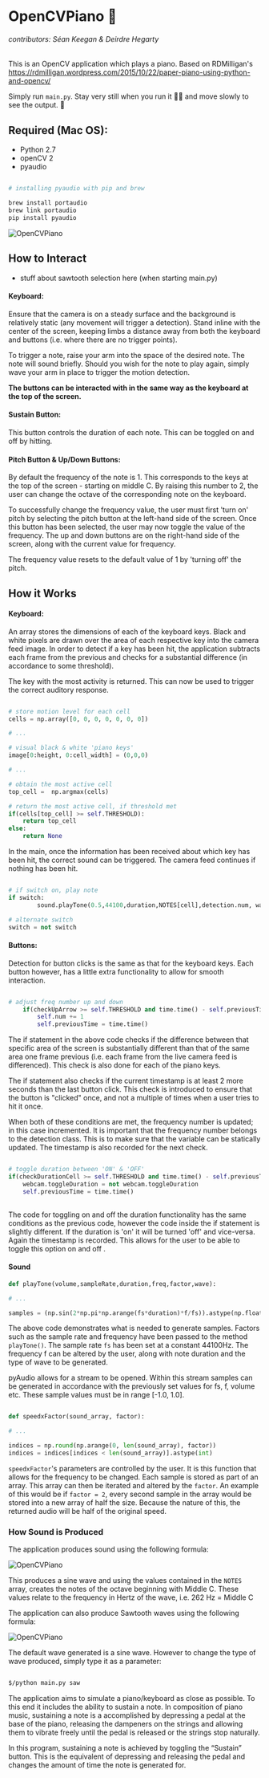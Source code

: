 # OpenCVPiano :musical_keyboard:
###### contributors: Séan Keegan & Deirdre Hegarty

This is an OpenCV application which plays a piano. Based on RDMilligan's https://rdmilligan.wordpress.com/2015/10/22/paper-piano-using-python-and-opencv/

Simply run `main.py`. Stay very still when you run it :guardsman: and move slowly to see the output. :turtle:

## Required (Mac OS):

* Python 2.7
* openCV 2
* pyaudio

```bash

# installing pyaudio with pip and brew

brew install portaudio
brew link portaudio
pip install pyaudio

```

![OpenCVPiano](media/Screenshot-of-OpenCVPiano.png)

## How to Interact

* stuff about sawtooth selection here (when starting main.py)

#### Keyboard:
Ensure that the camera is on a steady surface and the background is relatively static (any movement will trigger a detection). Stand inline with the center of the screen, keeping limbs a distance away from both the keyboard and buttons (i.e. where there are no trigger points).

To trigger a note, raise your arm into the space of the desired note. The note will sound briefly. Should you wish for the note to play again, simply wave your arm in place to trigger the motion detection.


**The buttons can be interacted with in the same way as the keyboard at the top of the screen.** 

#### Sustain Button:
This button controls the duration of each note. This can be toggled on and off by hitting.

#### Pitch Button & Up/Down Buttons:
By default the frequency of the note is 1. This corresponds to the keys at the top of the screen - starting on middle C. By raising this number to 2, the user can change the octave of the corresponding note on the keyboard.

To successfully change the frequency value, the user must first 'turn on' pitch by selecting the pitch button at the left-hand side of the screen. Once this button has been selected, the user may now toggle the value of the frequency. The up and down buttons are on the right-hand side of the screen, along with the current value for frequency.

The frequency value resets to the default value of 1 by 'turning off' the pitch.



## How it Works

#### Keyboard:
An array stores the dimensions of each of the keyboard keys. Black and white pixels are drawn over the area of each respective key into the camera feed image. In order to detect if a key has been hit, the application subtracts each frame from the previous and checks for a substantial difference (in accordance to some threshold).

The key with the most activity is returned. This can now be used to trigger the correct auditory response.

```python

# store motion level for each cell
cells = np.array([0, 0, 0, 0, 0, 0, 0])

# ...

# visual black & white 'piano keys'
image[0:height, 0:cell_width] = (0,0,0)

# ...

# obtain the most active cell
top_cell =  np.argmax(cells)

# return the most active cell, if threshold met
if(cells[top_cell] >= self.THRESHOLD):
    return top_cell
else:
    return None

```

In the main, once the information has been received about which key has been hit, the correct sound can be triggered. The camera feed continues if nothing has been hit.

```python

# if switch on, play note
if switch:
        sound.playTone(0.5,44100,duration,NOTES[cell],detection.num, wave)

# alternate switch
switch = not switch

```


#### Buttons:
Detection for button clicks is the same as that for the keyboard keys. Each button however, has a little extra functionality to allow for smooth interaction.

```python

# adjust freq number up and down
    if(checkUpArrow >= self.THRESHOLD and time.time() - self.previousTime >= 2):
        self.num += 1
        self.previousTime = time.time()

```

The if statement in the above code checks if the difference between that specific area of the screen is substantially different than that of the same area one frame previous (i.e. each frame from the live camera feed is differenced). This check is also done for each of the piano keys. 

The if statement also checks if the current timestamp is at least 2 more seconds than the last button click. This check is introduced to ensure that the button is "clicked" once, and not a multiple of times when a user tries to hit it once.

When both of these conditions are met, the frequency number is updated; in this case incremented. It is important that the frequency number belongs to the detection class. This is to make sure that the variable can be statically updated. The timestamp is also recorded for the next check.


```python

# toggle duration between 'ON' & 'OFF'
if(checkDurationCell >= self.THRESHOLD and time.time() - self.previousTime >= 2):
    webcam.toggleDuration = not webcam.toggleDuration
    self.previousTime = time.time()
            
```

The code for toggling on and off the duration functionality has the same conditions as the previous code, however the code inside the if statement is slightly different. If the duration is 'on' it will be turned 'off' and vice-versa. Again the timestamp is recorded. This allows for the user to be able to toggle this option on and off .


#### Sound

```python
def playTone(volume,sampleRate,duration,freq,factor,wave):

# ...

samples = (np.sin(2*np.pi*np.arange(fs*duration)*f/fs)).astype(np.float32)

```

The above code demonstrates what is needed to generate samples. Factors such as the sample rate and frequency have been passed to the method `playTone()`. The sample rate `fs` has been set at a constant 44100Hz. The frequency f can be altered by the user, along with note duration and the type of wave to be generated.

pyAudio allows for a stream to be opened. Within this stream samples can be generated in accordance with the previously set values for fs, f, volume etc. These sample values must be in range [-1.0, 1.0].

```python

def speedxFactor(sound_array, factor):

# ...

indices = np.round(np.arange(0, len(sound_array), factor))
indices = indices[indices < len(sound_array)].astype(int)

```
`speedxFactor`'s parameters are controlled by the user. It is this function that allows for the frequency to be changed. Each sample is stored as part of an array. This array can then be iterated and altered by the `factor`. An example of this would be if `factor = 2`, every second sample in the array would be stored into a new array of half the size. Because the nature of this, the returned audio will be half of the original speed.

### How Sound is Produced 

The application produces sound using the following formula:

![OpenCVPiano](media/sinewaveformula.png)

This produces a sine wave and using the values contained in the `NOTES` array, creates the notes of the octave beginning with Middle C. These values relate to the frequency in Hertz of the wave, i.e. 262 Hz = Middle C

The application can also produce Sawtooth waves using the following formula:

![OpenCVPiano](media/sawtoothformula.png)

The default wave generated is a sine wave. However to change the type of wave produced, simply type it as a parameter:


```bash

$/python main.py saw

```


The application aims to simulate a piano/keyboard as close as possible. To this end it includes the ability to sustain a note. In composition of piano music, sustaining a note is a accomplished by depressing a pedal at the base of the piano, releasing the dampeners on the strings and allowing them to vibrate freely until the pedal is released or the strings stop naturally. 

In this program, sustaining a note is achieved by toggling the “Sustain” button. This is the equivalent of depressing and releasing the pedal and changes the amount of time the note is generated for.  



